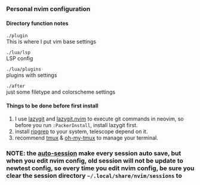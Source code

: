 ### Personal nvim configuration

#### Directory function notes

`./plugin`  
This is where I put vim base settings

`./lua/lsp`  
LSP config

`./lua/plugins`  
plugins with settings

`./after`  
just some filetype and colorscheme settings

#### Things to be done before first install
1. I use [lazygit](https://github.com/jesseduffield/lazygit) and [lazygit.nvim](https://github.com/kdheepak/lazygit.nvim) to execute git commands in neovim, so before you run `:PackerInstall`, install lazygit first.
2. install [ripgrep](https://github.com/BurntSushi/ripgrep) to your system, telescope depend on it.
3. recommend [tmux](https://github.com/tmux/tmux) & [oh-my-tmux](https://github.com/gpakosz/.tmux) to manage your terminal.

### NOTE: the [auto-session](https://github.com/rmagatti/auto-session) make every session auto save, but when you edit nvim config, old session will not be update to newtest config, so every time you edit nvim config, be sure you clear the session directory `~/.local/share/nvim/sessions` to 
